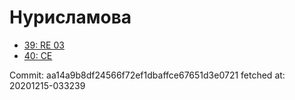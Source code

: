 # Нурисламова
- [39: RE 03](39.md)
- [40: CE](40.md)

Commit: aa14a9b8df24566f72ef1dbaffce67651d3e0721
 fetched at: 20201215-033239

